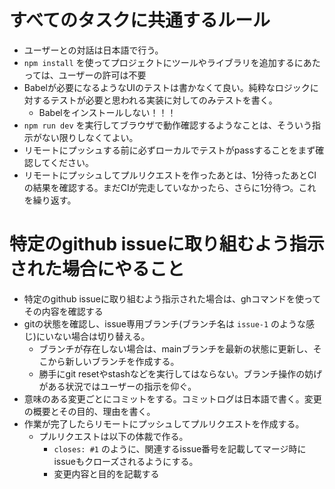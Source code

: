 # すべてのタスクに共通するルール

- ユーザーとの対話は日本語で行う。
- `npm install` を使ってプロジェクトにツールやライブラリを追加するにあたっては、ユーザーの許可は不要
- Babelが必要になるようなUIのテストは書かなくて良い。純粋なロジックに対するテストが必要と思われる実装に対してのみテストを書く。
  - Babelをインストールしない！！！
- `npm run dev` を実行してブラウザで動作確認するようなことは、そういう指示がない限りしなくてよい。
- リモートにプッシュする前に必ずローカルでテストがpassすることをまず確認してください。
- リモートにプッシュしてプルリクエストを作ったあとは、1分待ったあとCIの結果を確認する。まだCIが完走していなかったら、さらに1分待つ。これを繰り返す。

# 特定のgithub issueに取り組むよう指示された場合にやること

- 特定のgithub issueに取り組むよう指示された場合は、ghコマンドを使ってその内容を確認する
- gitの状態を確認し、issue専用ブランチ(ブランチ名は `issue-1` のような感じ)にいない場合は切り替える。
  - ブランチが存在しない場合は、mainブランチを最新の状態に更新し、そこから新しいブランチを作成する。
  - 勝手にgit resetやstashなどを実行してはならない。ブランチ操作の妨げがある状況ではユーザーの指示を仰ぐ。
- 意味のある変更ごとにコミットをする。コミットログは日本語で書く。変更の概要とその目的、理由を書く。
- 作業が完了したらリモートにプッシュしてプルリクエストを作成する。
  - プルリクエストは以下の体裁で作る。
    - `closes: #1` のように、関連するissue番号を記載してマージ時にissueもクローズされるようにする。
    - 変更内容と目的を記載する